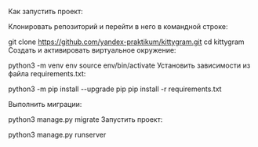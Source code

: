 Как запустить проект:

Клонировать репозиторий и перейти в него в командной строке:

git clone https://github.com/yandex-praktikum/kittygram.git
cd kittygram
Cоздать и активировать виртуальное окружение:

python3 -m venv env
source env/bin/activate
Установить зависимости из файла requirements.txt:

python3 -m pip install --upgrade pip
pip install -r requirements.txt


Выполнить миграции:

python3 manage.py migrate
Запустить проект:

python3 manage.py runserver